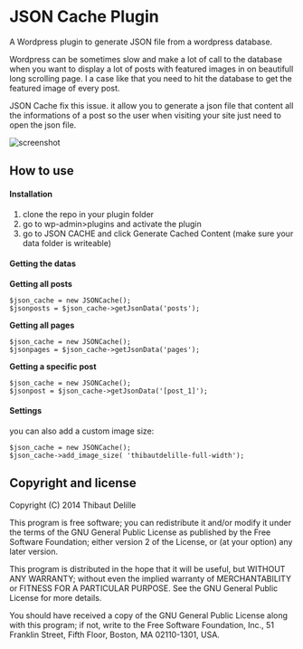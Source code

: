# JSON Cache Plugin

A Wordpress plugin to generate JSON file from a wordpress database.

Wordpress can be sometimes slow and make a lot of call to the database when you want to display a lot of posts with featured images in on beautifull long scrolling page. I a case like that you need to hit the database to get the featured image of every post. 

JSON Cache fix this issue. it allow you to generate a json file that content all the informations of a post so the user when visiting your site just need to open the json file.  

![screenshot](https://raw.github.com/thibautdelille/JSONCache/master/assets/screenshot-1.png?raw=true "screenshot") 

## How to use
#### Installation
1. clone the repo in your plugin folder
2. go to wp-admin>plugins and activate the plugin
3. go to JSON CACHE and click Generate Cached Content (make sure your data folder is writeable)


#### Getting the datas
**Getting all posts**
```
$json_cache = new JSONCache();
$jsonposts = $json_cache->getJsonData('posts');
```

**Getting all pages**
```
$json_cache = new JSONCache();
$jsonpages = $json_cache->getJsonData('pages');
```

**Getting a specific post**
```
$json_cache = new JSONCache();
$jsonpost = $json_cache->getJsonData('[post_1]');
```

#### Settings 
you can also add a custom image size:
```
$json_cache = new JSONCache();
$json_cache->add_image_size( 'thibautdelille-full-width');
```	

## Copyright and license

Copyright (C) 2014  Thibaut Delille

This program is free software; you can redistribute it and/or
modify it under the terms of the GNU General Public License
as published by the Free Software Foundation; either version 2
of the License, or (at your option) any later version.

This program is distributed in the hope that it will be useful,
but WITHOUT ANY WARRANTY; without even the implied warranty of
MERCHANTABILITY or FITNESS FOR A PARTICULAR PURPOSE.  See the
GNU General Public License for more details.

You should have received a copy of the GNU General Public License
along with this program; if not, write to the Free Software
Foundation, Inc., 51 Franklin Street, Fifth Floor, Boston, MA  02110-1301, USA.
